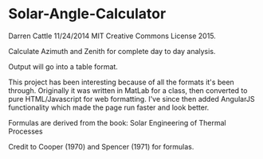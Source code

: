 Solar-Angle-Calculator
======================

Darren Cattle 11/24/2014
MIT Creative Commons License 2015.

Calculate Azimuth and Zenith for complete day to day analysis.

Output will go into a table format.

This project has been interesting because of all the formats it's been through.
Originally it was written in MatLab for a class, then converted to pure HTML/Javascript for web formatting.
I've since then added AngularJS functionality which made the page run faster and look better.

Formulas are derived from the book: Solar Engineering of Thermal Processes

Credit to Cooper (1970) and Spencer (1971) for formulas.